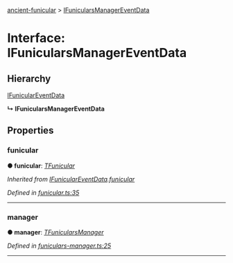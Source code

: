 [ancient-funicular](../README.md) > [IFunicularsManagerEventData](../interfaces/ifunicularsmanagereventdata.md)



# Interface: IFunicularsManagerEventData

## Hierarchy


 [IFunicularEventData](ifuniculareventdata.md)

**↳ IFunicularsManagerEventData**








## Properties
<a id="funicular"></a>

###  funicular

**●  funicular**:  *[TFunicular](../#tfunicular)* 

*Inherited from [IFunicularEventData](ifuniculareventdata.md).[funicular](ifuniculareventdata.md#funicular)*

*Defined in [funicular.ts:35](https://github.com/AncientSouls/Funicular/blob/5a13c99/src/lib/funicular.ts#L35)*





___

<a id="manager"></a>

###  manager

**●  manager**:  *[TFunicularsManager](../#tfunicularsmanager)* 

*Defined in [funiculars-manager.ts:25](https://github.com/AncientSouls/Funicular/blob/5a13c99/src/lib/funiculars-manager.ts#L25)*





___


